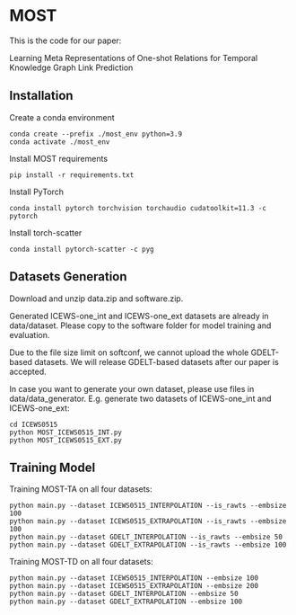 # MOST

This is the code for our paper:

Learning Meta Representations of One-shot Relations for Temporal Knowledge Graph Link Prediction

## Installation
Create a conda environment

```
conda create --prefix ./most_env python=3.9
conda activate ./most_env
```

Install MOST requirements
```
pip install -r requirements.txt
```
Install PyTorch
```
conda install pytorch torchvision torchaudio cudatoolkit=11.3 -c pytorch
```
Install torch-scatter
```
conda install pytorch-scatter -c pyg
```

## Datasets Generation

Download and unzip data.zip and software.zip. 

Generated ICEWS-one_int and ICEWS-one_ext datasets are already in data/dataset. Please copy to the software folder for model training and evaluation.

Due to the file size limit on softconf, we cannot upload the whole GDELT-based datasets. We will release GDELT-based datasets after our paper is accepted.

In case you want to generate your own dataset, please use files in data/data_generator. E.g. generate two datasets of ICEWS-one_int and ICEWS-one_ext:

```
cd ICEWS0515
python MOST_ICEWS0515_INT.py
python MOST_ICEWS0515_EXT.py
```

## Training Model

Training MOST-TA on all four datasets:

```
python main.py --dataset ICEWS0515_INTERPOLATION --is_rawts --embsize 100
python main.py --dataset ICEWS0515_EXTRAPOLATION --is_rawts --embsize 100
python main.py --dataset GDELT_INTERPOLATION --is_rawts --embsize 50
python main.py --dataset GDELT_EXTRAPOLATION --is_rawts --embsize 100
```

Training MOST-TD on all four datasets:

```
python main.py --dataset ICEWS0515_INTERPOLATION --embsize 100
python main.py --dataset ICEWS0515_EXTRAPOLATION --embsize 200
python main.py --dataset GDELT_INTERPOLATION --embsize 50
python main.py --dataset GDELT_EXTRAPOLATION --embsize 100
```
